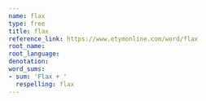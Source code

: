 ```yaml
---
name: flax
type: free
title: flax
reference_link: https://www.etymonline.com/word/flax
root_name: 
root_language: 
denotation: 
word_sums:
- sum: 'Flax + '
  respelling: flax
---
```

